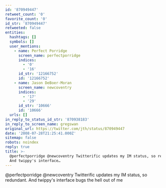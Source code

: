 ```yaml
---
id: '870949447'
retweet_count: '0'
favorite_count: '0'
id_str: '870949447'
retweeted: false
entities:
  hashtags: []
  symbols: []
  user_mentions:
    - name: Perfect Porridge
      screen_name: perfectporridge
      indices:
        - '0'
        - '16'
      id_str: '12166752'
      id: '12166752'
    - name: Jason DeBoer-Moran
      screen_name: newcoventry
      indices:
        - '17'
        - '29'
      id_str: '10666'
      id: '10666'
  urls: []
in_reply_to_status_id_str: '870938183'
in_reply_to_screen_name: gregswan
original_url: https://twitter.com/jth/status/870949447
date: '2008-07-28T21:25:41.000Z'
sitemap: false
robots: noindex
reply: true
title: >-
  @perfectporridge @newcoventry Twitterific updates my IM status, so redundant.
  And twippy's interface…
---
```


@perfectporridge @newcoventry Twitterific updates my IM status, so redundant. And twippy's interface bugs the hell out of me